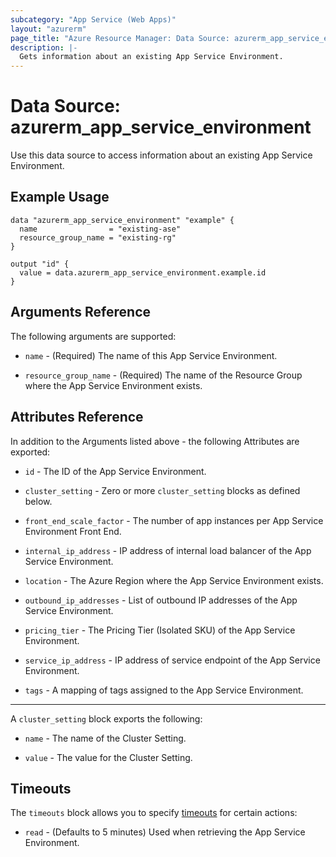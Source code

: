 ```yaml
---
subcategory: "App Service (Web Apps)"
layout: "azurerm"
page_title: "Azure Resource Manager: Data Source: azurerm_app_service_environment"
description: |-
  Gets information about an existing App Service Environment.
---
```


# Data Source: azurerm_app_service_environment

Use this data source to access information about an existing App Service Environment.

## Example Usage

```hcl
data "azurerm_app_service_environment" "example" {
  name                = "existing-ase"
  resource_group_name = "existing-rg"
}

output "id" {
  value = data.azurerm_app_service_environment.example.id
}
```

## Arguments Reference

The following arguments are supported:

* `name` - (Required) The name of this App Service Environment.

* `resource_group_name` - (Required) The name of the Resource Group where the App Service Environment exists.

## Attributes Reference

In addition to the Arguments listed above - the following Attributes are exported:

* `id` - The ID of the App Service Environment.

* `cluster_setting` - Zero or more `cluster_setting` blocks as defined below.

* `front_end_scale_factor` - The number of app instances per App Service Environment Front End.

* `internal_ip_address` - IP address of internal load balancer of the App Service Environment.

* `location` - The Azure Region where the App Service Environment exists.

* `outbound_ip_addresses` - List of outbound IP addresses of the App Service Environment.

* `pricing_tier` - The Pricing Tier (Isolated SKU) of the App Service Environment.

* `service_ip_address` - IP address of service endpoint of the App Service Environment.

* `tags` - A mapping of tags assigned to the App Service Environment.

---

A `cluster_setting` block exports the following:

* `name` - The name of the Cluster Setting.

* `value` - The value for the Cluster Setting.


## Timeouts

The `timeouts` block allows you to specify [timeouts](https://www.terraform.io/docs/configuration/resources.html#timeouts) for certain actions:

- `read` - (Defaults to 5 minutes) Used when retrieving the App Service Environment.
